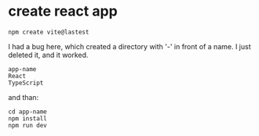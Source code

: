 # create react app

```
npm create vite@lastest
```

I had a bug here, which created a directory with '-' in front of a name. I just deleted it, and it worked.

```
app-name
React
TypeScript
```

and than:

```
cd app-name
npm install
npm run dev
```